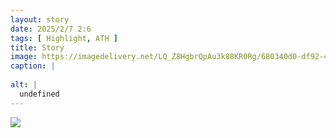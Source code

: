 ```yaml
---
layout: story
date: 2025/2/7 2:6
tags: [ Highlight, ATH ]
title: Story
image: https://imagedelivery.net/LQ_Z8HgbrQpAu3k88KR0Rg/680340d0-df92-4ad6-3422-2e32e8ef0300/public
caption: |
  
alt: |
  undefined
---
```



![](https://imagedelivery.net/LQ_Z8HgbrQpAu3k88KR0Rg/680340d0-df92-4ad6-3422-2e32e8ef0300/public)


